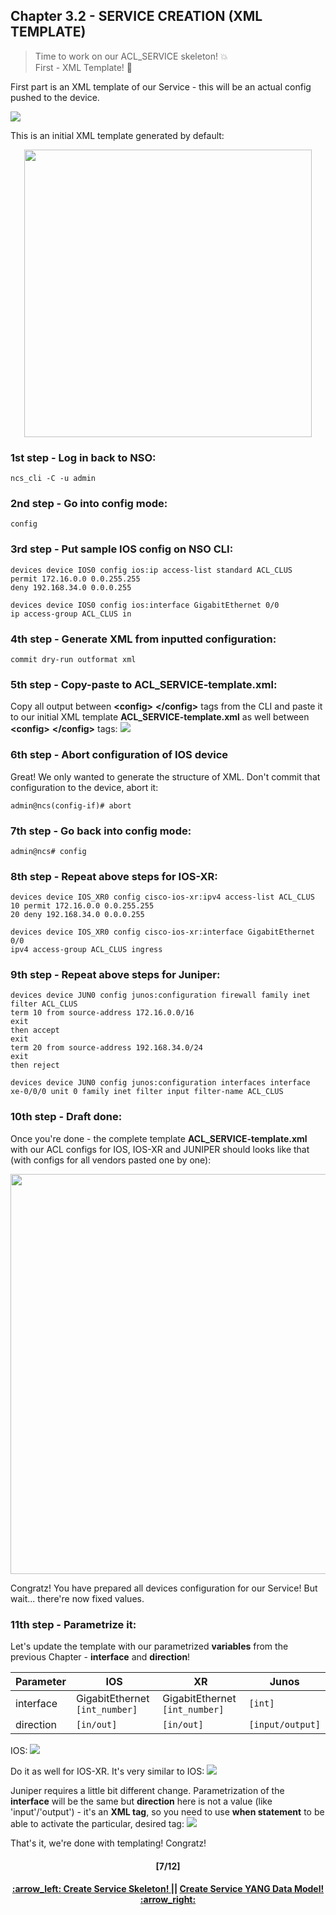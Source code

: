 ## Chapter 3.2 - SERVICE CREATION (XML TEMPLATE)
> Time to work on our ACL_SERVICE skeleton! :boom:  
> First - XML Template! :construction_worker:

First part is an XML template of our Service - this will be an actual config pushed to the device.

<img src="/readme/temp.png"></img>

This is an initial XML template generated by default: <br>
<p align="center">
<img width=460 src="/readme/xml_init.png"></img>
</p>

### 1st step - Log in back to NSO:
```
ncs_cli -C -u admin
```

### 2nd step - Go into config mode:
```
config
```

### 3rd step - Put sample IOS config on NSO CLI:
```
devices device IOS0 config ios:ip access-list standard ACL_CLUS
permit 172.16.0.0 0.0.255.255
deny 192.168.34.0 0.0.0.255

devices device IOS0 config ios:interface GigabitEthernet 0/0
ip access-group ACL_CLUS in
```

### 4th step - Generate XML from inputted configuration:
```
commit dry-run outformat xml
```

### 5th step - Copy-paste to ACL_SERVICE-template.xml:
Copy all output between **<config\>** **</config\>** tags from the CLI and paste it to our initial XML template **ACL_SERVICE-template.xml** as well between **<config\>** **</config\>** tags:
<img src="init temp.png"></img>

### 6th step - Abort configuration of IOS device
Great! We only wanted to generate the structure of XML. Don't commit that configuration to the device, abort it:
```
admin@ncs(config-if)# abort
```

### 7th step - Go back into config mode:
```
admin@ncs# config
```

### 8th step - Repeat above steps for IOS-XR:
```
devices device IOS_XR0 config cisco-ios-xr:ipv4 access-list ACL_CLUS
10 permit 172.16.0.0 0.0.255.255
20 deny 192.168.34.0 0.0.0.255

devices device IOS_XR0 config cisco-ios-xr:interface GigabitEthernet 0/0
ipv4 access-group ACL_CLUS ingress
```

### 9th step - Repeat above steps for Juniper:
```
devices device JUN0 config junos:configuration firewall family inet filter ACL_CLUS 
term 10 from source-address 172.16.0.0/16
exit
then accept
exit
term 20 from source-address 192.168.34.0/24
exit
then reject

devices device JUN0 config junos:configuration interfaces interface xe-0/0/0 unit 0 family inet filter input filter-name ACL_CLUS
```

### 10th step - Draft done:
Once you're done - the complete template **ACL_SERVICE-template.xml** with our ACL configs for IOS, IOS-XR and JUNIPER should looks like that (with configs for all vendors pasted one by one):
<p align="center">
<img width=640 src="/readme/template_full.png"></img>
</p>

Congratz! You have prepared all devices configuration for our Service! But wait... there're now fixed values. 

### 11th step - Parametrize it:
Let's update the template with our parametrized **variables** from the previous Chapter - **interface** and **direction**!

Parameter | IOS  | XR | Junos
------------ | ------------- | ------------- | -------------
interface | GigabitEthernet `[int_number]` | GigabitEthernet `[int_number]` | `[int]`
direction | `[in/out]` | `[in/out]` | `[input/output]`  

IOS:
<img src="/readme/iosparam.png"></img>

Do it as well for IOS-XR. It's very similar to IOS:
<img src="/readme/xrparam.png"></img>

Juniper requires a little bit different change. 
Parametrization of the **interface** will be the same but **direction** here is not a value (like 'input'/'output') - it's an **XML tag**, so you need to use **when statement** to be able to activate the particular, desired tag:
<img src="/readme/junparam.png"></img>

That's it, we're done with templating! Congratz!

<h4 align="center">[7/12]</h4>
<h4 align="center"> <a href="/readme/5.md"> :arrow_left: Create Service Skeleton! </a> || <a href="/readme/5b.md"> Create Service YANG Data Model! :arrow_right: </a> </h4>
